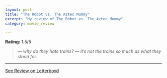 ```yaml
---
layout: post
title: "The Robot vs. The Aztec Mummy"
excerpt: "My review of The Robot vs. The Aztec Mummy"
category: movie_review

---
```


**Rating:** 1.5/5

<blockquote><i>— why do they hate trains?
</i><i>— it’s not the trains so much as what they stand for.</i></blockquote>

<hr>

[See Review on Letterboxd](https://boxd.it/85HzBh)
